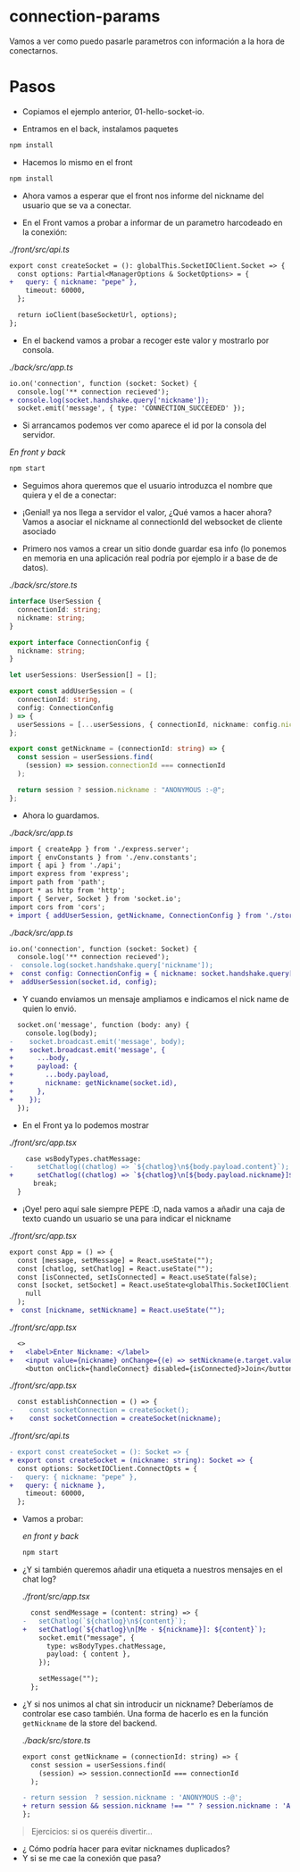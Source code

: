 # connection-params

Vamos a ver como puedo pasarle parametros con información a la hora de conectarnos.

# Pasos

- Copiamos el ejemplo anterior, 01-hello-socket-io.

- Entramos en el back, instalamos paquetes

```bash
npm install
```

- Hacemos lo mismo en el front

```bash
npm install
```

- Ahora vamos a esperar que el front nos informe del nickname del usuario que se va a conectar.

- En el Front vamos a probar a informar de un parametro harcodeado en la conexión:

_./front/src/api.ts_

```diff
export const createSocket = (): globalThis.SocketIOClient.Socket => {
  const options: Partial<ManagerOptions & SocketOptions> = {
+   query: { nickname: "pepe" },
    timeout: 60000,
  };

  return ioClient(baseSocketUrl, options);
};
```

- En el backend vamos a probar a recoger este valor y mostrarlo por consola.

_./back/src/app.ts_

```diff
io.on('connection', function (socket: Socket) {
  console.log('** connection recieved');
+ console.log(socket.handshake.query['nickname']);
  socket.emit('message', { type: 'CONNECTION_SUCCEEDED' });
```

- Si arrancamos podemos ver como aparece el id por la consola del servidor.

_En front y back_

```bash
npm start
```

- Seguimos ahora queremos que el usuario introduzca el nombre que quiera y el de a conectar:

- ¡Genial! ya nos llega a servidor el valor, ¿Qué vamos a hacer ahora? Vamos a asociar el nickname
  al connectionId del websocket de cliente asociado

- Primero nos vamos a crear un sitio donde guardar esa info (lo ponemos en memoria en una aplicación
  real podría por ejemplo ir a base de de datos).

_./back/src/store.ts_

```ts
interface UserSession {
  connectionId: string;
  nickname: string;
}

export interface ConnectionConfig {
  nickname: string;
}

let userSessions: UserSession[] = [];

export const addUserSession = (
  connectionId: string,
  config: ConnectionConfig
) => {
  userSessions = [...userSessions, { connectionId, nickname: config.nickname }];
};

export const getNickname = (connectionId: string) => {
  const session = userSessions.find(
    (session) => session.connectionId === connectionId
  );

  return session ? session.nickname : "ANONYMOUS :-@";
};
```

- Ahora lo guardamos.

_./back/src/app.ts_

```diff
import { createApp } from './express.server';
import { envConstants } from './env.constants';
import { api } from './api';
import express from 'express';
import path from 'path';
import * as http from 'http';
import { Server, Socket } from 'socket.io';
import cors from 'cors';
+ import { addUserSession, getNickname, ConnectionConfig } from './store';
```

_./back/src/app.ts_

```diff
io.on('connection', function (socket: Socket) {
  console.log('** connection recieved');
-  console.log(socket.handshake.query['nickname']);
+  const config: ConnectionConfig = { nickname: socket.handshake.query['nickname'] as string };
+  addUserSession(socket.id, config);
```

- Y cuando enviamos un mensaje ampliamos e indicamos el nick name de quien lo envió.

```diff
  socket.on('message', function (body: any) {
    console.log(body);
-    socket.broadcast.emit('message', body);
+    socket.broadcast.emit('message', {
+      ...body,
+      payload: {
+        ...body.payload,
+        nickname: getNickname(socket.id),
+      },
+    });
  });
```

- En el Front ya lo podemos mostrar

_./front/src/app.tsx_

```diff
    case wsBodyTypes.chatMessage:
-      setChatlog((chatlog) => `${chatlog}\n${body.payload.content}`);
+      setChatlog((chatlog) => `${chatlog}\n[${body.payload.nickname}]${body.payload.content}`);
      break;
  }
```

- ¡Oye! pero aquí sale siempre PEPE :D, nada vamos a añadir una caja de texto cuando un usuario se una
  para indicar el nickname

_./front/src/app.tsx_

```diff
export const App = () => {
  const [message, setMessage] = React.useState("");
  const [chatlog, setChatlog] = React.useState("");
  const [isConnected, setIsConnected] = React.useState(false);
  const [socket, setSocket] = React.useState<globalThis.SocketIOClient.Socket>(
    null
  );
+  const [nickname, setNickname] = React.useState("");
```

_./front/src/app.tsx_

```diff
  <>
+   <label>Enter Nickname: </label>
+   <input value={nickname} onChange={(e) => setNickname(e.target.value)} />
    <button onClick={handleConnect} disabled={isConnected}>Join</button>
```

_./front/src/app.tsx_

```diff
  const establishConnection = () => {
-    const socketConnection = createSocket();
+    const socketConnection = createSocket(nickname);
```

_./front/src/api.ts_

```diff
- export const createSocket = (): Socket => {
+ export const createSocket = (nickname: string): Socket => {
  const options: SocketIOClient.ConnectOpts = {
-   query: { nickname: "pepe" },
+   query: { nickname },
    timeout: 60000,
  };
```

- Vamos a probar:

  _en front y back_

  ```bash
  npm start
  ```

- ¿Y si también queremos añadir una etiqueta a nuestros mensajes en el chat log?

  _./front/src/app.tsx_

  ```diff
    const sendMessage = (content: string) => {
  -   setChatlog(`${chatlog}\n${content}`);
  +   setChatlog(`${chatlog}\n[Me - ${nickname}]: ${content}`);
      socket.emit("message", {
        type: wsBodyTypes.chatMessage,
        payload: { content },
      });

      setMessage("");
    };
  ```

- ¿Y si nos unimos al chat sin introducir un nickname? Deberíamos de controlar ese caso también. Una forma de hacerlo es en la función `getNickname` de la store del backend.

  _./back/src/store.ts_

  ```diff
  export const getNickname = (connectionId: string) => {
    const session = userSessions.find(
      (session) => session.connectionId === connectionId
    );

  - return session  ? session.nickname : 'ANONYMOUS :-@';
  + return session && session.nickname !== "" ? session.nickname : 'ANONYMOUS :-@';
  };
  ```

> Ejercicios: si os queréis divertir...

- ¿ Cómo podría hacer para evitar nicknames duplicados?
- Y si se me cae la conexión que pasa?
